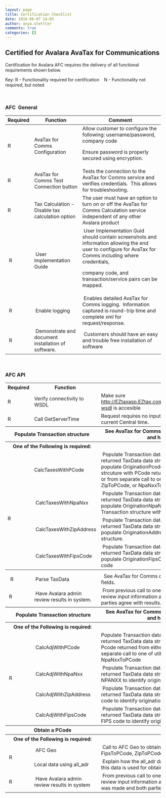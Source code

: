 ```yaml
---
layout: page
title: Certification Checklist
date: 2016-06-07 14:03
author: anya.stettler
comments: true
categories: []
---
```

<h2>Certified for Avalara AvaTax for Communications</h2>
Certification for Avalara AFC requires the delivery of all functional requirements shown below.

Key: R - Functionality required for certification    N - Functionality not required, but noted

&nbsp;
<h3 id="CertifiedforAvalaraAFC-AFCGeneral">AFC  General</h3>
<div class="table-wrap">
<table class="wrapped confluenceTable tablesorter tablesorter-default stickyTableHeaders"><colgroup> <col /> <col /> <col /></colgroup>
<thead class="tableFloatingHeaderOriginal">
<tr class="tablesorter-headerRow">
<th class="confluenceTh tablesorter-header sortableHeader tablesorter-headerUnSorted" tabindex="0" scope="col" data-column="0">
<div class="tablesorter-header-inner">Required</div></th>
<th class="confluenceTh tablesorter-header sortableHeader tablesorter-headerUnSorted" tabindex="0" scope="col" data-column="1">
<div class="tablesorter-header-inner">Function</div></th>
<th class="confluenceTh tablesorter-header sortableHeader tablesorter-headerUnSorted" tabindex="0" scope="col" data-column="2">
<div class="tablesorter-header-inner">Comment</div></th>
</tr>
</thead>
<tbody>
<tr>
<td class="confluenceTd">R</td>
<td class="confluenceTd">AvaTax for Comms Configuration</td>
<td class="confluenceTd">Allow customer to configure the following: username/password, company code

Ensure password is properly secured using encryption.</td>
</tr>
<tr>
<td class="confluenceTd">R</td>
<td class="confluenceTd">AvaTax for Comms Test Connection button</td>
<td class="confluenceTd">Tests the connection to the AvaTax for Comms service and verifies credentials.  This allows for troubleshooting.</td>
</tr>
<tr>
<td class="confluenceTd">R</td>
<td class="confluenceTd">Tax Calculation - Disable tax calculation option</td>
<td class="confluenceTd">The user must have an option to turn on or off the AvaTax for Comms Calculation service independent of any other Avalara product</td>
</tr>
<tr>
<td class="confluenceTd" colspan="1"> R</td>
<td class="confluenceTd" colspan="1"> User Implementation Guide</td>
<td class="confluenceTd" colspan="1"> User Implementation Guid should contain screenshots and information allowing the end user to configure for AvaTax for Comms including where credentials,

company code, and transaction/service pairs can be mapped.</td>
</tr>
<tr>
<td class="confluenceTd" colspan="1"> R</td>
<td class="confluenceTd" colspan="1"> Enable logging</td>
<td class="confluenceTd" colspan="1"> Enables detailed AvaTax for Comms logging.  Information captured is round-trip time and complete xml for request/response.</td>
</tr>
<tr>
<td class="confluenceTd" colspan="1"> R</td>
<td class="confluenceTd" colspan="1"> Demonstrate and document installation of software.</td>
<td class="confluenceTd" colspan="1"> Customers should have an easy and trouble free installation of software</td>
</tr>
</tbody>
</table>
</div>
&nbsp;
<h3 id="CertifiedforAvalaraAFC-AFCAPI">AFC API</h3>
<div class="table-wrap">
<table class="wrapped confluenceTable"><colgroup> <col /> <col /> <col /></colgroup>
<tbody>
<tr>
<th class="confluenceTh">Required</th>
<th class="confluenceTh">Function</th>
<th class="confluenceTh">Comment</th>
</tr>
<tr>
<td class="confluenceTd">R</td>
<td class="confluenceTd">Verify connectivity to WSDL</td>
<td class="confluenceTd">Make sure <a class="external-link" href="http://eztaxasp.eztax.com/EZtaxWebService/EZtaxWebService.svc?wsdl" rel="nofollow">http://EZtaxasp.EZtax.com/EZtaxWebService/EZtaxWebService.svc?wsdl</a> is accesible</td>
</tr>
<tr>
<td class="confluenceTd">R</td>
<td class="confluenceTd">Call GetServerTime</td>
<td class="confluenceTd">Request requires no input from client application.  Verify contents is current Central time.</td>
</tr>
<tr>
<th class="confluenceTh" colspan="2">Populate Transaction structure</th>
<th class="confluenceTh">See AvaTax for Comms documentation for description of fields and how they should be set.</th>
</tr>
<tr>
<th class="confluenceTh" colspan="2">One of the Following is required:</th>
<th class="confluenceTh" colspan="1"></th>
</tr>
<tr>
<td class="confluenceTd" rowspan="4">&nbsp;

&nbsp;

R</td>
<td class="confluenceTd" colspan="1">CalcTaxesWithPCode</td>
<td class="confluenceTd" colspan="1"> Populate Transaction data structure with appropriate data.  Parse returned TaxData data structure for results.  In this instance, populate OriginationPcode and TerminationPCode in Transaction strcuture with PCode returned from either EZgeo (separate service) or from separate call to one of utility functions FipsToPCode, ZipToPCode, or NpaNxxToPCode.</td>
</tr>
<tr>
<td class="confluenceTd" colspan="1"> CalcTaxesWithNpaNxx</td>
<td class="confluenceTd" colspan="1"> Populate Transaction data structure with appropriate data.  Parse returned TaxData data structure for results.  In this instance, populate OriginationNpaNxx and TerminationNapNxx fields in Transaction structure with NPANXX.</td>
</tr>
<tr>
<td class="confluenceTd" colspan="1"> CalcTaxesWithZipAddress</td>
<td class="confluenceTd" colspan="1"> Populate Transaction data structure with appropriate data.  Parse returned TaxData data structure for results.  In this instance, populate OriginationAddress and TerminationAddress in Transaction structure.</td>
</tr>
<tr>
<td class="confluenceTd" colspan="1"> CalcTaxesWithFipsCode</td>
<td class="confluenceTd" colspan="1"> Populate Transaction data structure with appropriate data.  Parse returned TaxData data structure for results.  In this instance, populate OriginationFipsCode and TerminationFIpsCode with FIPS code</td>
</tr>
<tr>
<th class="confluenceTh" colspan="1"></th>
<th class="confluenceTh" colspan="1"></th>
<th class="confluenceTh" colspan="1"></th>
</tr>
<tr>
<td class="confluenceTd" colspan="1">  R</td>
<td class="confluenceTd" colspan="1"> Parse TaxData</td>
<td class="confluenceTd" colspan="1">  See AvaTax for Comms documentation for description of returned fields.</td>
</tr>
<tr>
<td class="confluenceTd" colspan="1"> R</td>
<td class="confluenceTd" colspan="1"> Have Avalara admin review results in system.</td>
<td class="confluenceTd" colspan="1"> From previous call to one of the methods above, have Avalara admin review input information and output information to verify both parties agree with results.</td>
</tr>
<tr>
<th class="confluenceTh" colspan="2">  Populate Transaction structure</th>
<th class="confluenceTh" colspan="1"> See AvaTax for Comms documentation for description of fields and how they should be set.</th>
</tr>
<tr>
<th class="confluenceTh" colspan="2"> One of the Following is required:</th>
<th class="confluenceTh" colspan="1"></th>
</tr>
<tr>
<td class="confluenceTd" rowspan="4"> R</td>
<td class="confluenceTd" colspan="1"> CalcAdjWithPCode</td>
<td class="confluenceTd" colspan="1">Populate Transaction data structure with appropriate data.  Parse returned TaxData data structure for results.  In this instance, use Pcode returned from either EZgeo (separate service) or from separate call to one of utility functions FipsToPCode, ZipToPCode, or NpaNxxToPCode</td>
</tr>
<tr>
<td class="confluenceTd" colspan="1"> CalcAdjWithNpaNxx</td>
<td class="confluenceTd" colspan="1"> Populate Transaction data structure with appropriate data.  Parse returned TaxData data structure for results.  In this instance, use NPANXX to identify origination and termination.</td>
</tr>
<tr>
<td class="confluenceTd" colspan="1"> CalcAdjWithZipAddress</td>
<td class="confluenceTd" colspan="1"> Populate Transaction data structure with appropriate data.  Parse returned TaxData data structure for results.  In this instance, use zip code to identify origination and termination.</td>
</tr>
<tr>
<td class="confluenceTd" colspan="1"> CalcAdjWithFipsCode</td>
<td class="confluenceTd" colspan="1"> Populate Transaction data structure with appropriate data.  Parse returned TaxData data structure for results.  In this instance, use FIPS code to identify origination and termination.</td>
</tr>
<tr>
<th class="confluenceTh" colspan="2"> Obtain a PCode</th>
<th class="confluenceTh" colspan="1"></th>
</tr>
<tr>
<th class="confluenceTh" colspan="2"> One of the Following is required:</th>
<th class="confluenceTh" colspan="1"></th>
</tr>
<tr>
<td class="confluenceTd" rowspan="2"> R</td>
<td class="confluenceTd" colspan="1"> AFC Geo</td>
<td class="confluenceTd" colspan="1"> Call to AFC Geo to obtain a PCodeor call to one of utility functions FipsToPCode, ZipToPCode, or NpaNxxToPCode</td>
</tr>
<tr>
<td class="confluenceTd" colspan="1">Local data using all_adr</td>
<td class="confluenceTd" colspan="1"> Explain how the all_adr data is loaded and maintained.Show how this data is used for obtaining a PCode</td>
</tr>
<tr>
<td class="confluenceTd" colspan="1"> R</td>
<td class="confluenceTd" colspan="1"> Have Avalara admin review results in system</td>
<td class="confluenceTd" colspan="1"> From previous call to one of the methods above, have Avalara admin review input information and output information to verify adjustment was made and both parties agree with results.</td>
</tr>
</tbody>
</table>
</div>
&nbsp;
